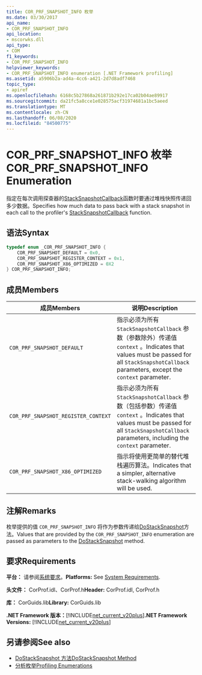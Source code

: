 ```yaml
---
title: COR_PRF_SNAPSHOT_INFO 枚举
ms.date: 03/30/2017
api_name:
- COR_PRF_SNAPSHOT_INFO
api_location:
- mscorwks.dll
api_type:
- COM
f1_keywords:
- COR_PRF_SNAPSHOT_INFO
helpviewer_keywords:
- COR_PRF_SNAPSHOT_INFO enumeration [.NET Framework profiling]
ms.assetid: a5906b2a-ad4a-4cc6-a421-2d7d8adf7468
topic_type:
- apiref
ms.openlocfilehash: 6168c5b27868a261871b292e17ca02b04ae89917
ms.sourcegitcommit: da21fc5a8cce1e028575acf31974681a1bc5aeed
ms.translationtype: MT
ms.contentlocale: zh-CN
ms.lasthandoff: 06/08/2020
ms.locfileid: "84500775"
---
```

# <a name="cor_prf_snapshot_info-enumeration"></a><span data-ttu-id="320f5-102">COR_PRF_SNAPSHOT_INFO 枚举</span><span class="sxs-lookup"><span data-stu-id="320f5-102">COR_PRF_SNAPSHOT_INFO Enumeration</span></span>
<span data-ttu-id="320f5-103">指定在每次调用探查器的[StackSnapshotCallback](stacksnapshotcallback-function.md)函数时要通过堆栈快照传递回多少数据。</span><span class="sxs-lookup"><span data-stu-id="320f5-103">Specifies how much data to pass back with a stack snapshot in each call to the profiler's [StackSnapshotCallback](stacksnapshotcallback-function.md) function.</span></span>  
  
## <a name="syntax"></a><span data-ttu-id="320f5-104">语法</span><span class="sxs-lookup"><span data-stu-id="320f5-104">Syntax</span></span>  
  
```cpp  
typedef enum _COR_PRF_SNAPSHOT_INFO {  
    COR_PRF_SNAPSHOT_DEFAULT = 0x0,  
    COR_PRF_SNAPSHOT_REGISTER_CONTEXT = 0x1,  
    COR_PRF_SNAPSHOT_X86_OPTIMIZED = 0X2  
} COR_PRF_SNAPSHOT_INFO;  
```  
  
## <a name="members"></a><span data-ttu-id="320f5-105">成员</span><span class="sxs-lookup"><span data-stu-id="320f5-105">Members</span></span>  
  
|<span data-ttu-id="320f5-106">成员</span><span class="sxs-lookup"><span data-stu-id="320f5-106">Members</span></span>|<span data-ttu-id="320f5-107">说明</span><span class="sxs-lookup"><span data-stu-id="320f5-107">Description</span></span>|  
|-------------|-----------------|  
|`COR_PRF_SNAPSHOT_DEFAULT`|<span data-ttu-id="320f5-108">指示必须为所有 `StackSnapshotCallback` 参数（参数除外）传递值 `context` 。</span><span class="sxs-lookup"><span data-stu-id="320f5-108">Indicates that values must be passed for all `StackSnapshotCallback` parameters, except the `context` parameter.</span></span>|  
|`COR_PRF_SNAPSHOT_REGISTER_CONTEXT`|<span data-ttu-id="320f5-109">指示必须为所有 `StackSnapshotCallback` 参数（包括参数）传递值 `context` 。</span><span class="sxs-lookup"><span data-stu-id="320f5-109">Indicates that values must be passed for all `StackSnapshotCallback` parameters, including the `context` parameter.</span></span>|  
|`COR_PRF_SNAPSHOT_X86_OPTIMIZED`|<span data-ttu-id="320f5-110">指示将使用更简单的替代堆栈遍历算法。</span><span class="sxs-lookup"><span data-stu-id="320f5-110">Indicates that a simpler, alternative stack-walking algorithm will be used.</span></span>|  
  
## <a name="remarks"></a><span data-ttu-id="320f5-111">注解</span><span class="sxs-lookup"><span data-stu-id="320f5-111">Remarks</span></span>  
 <span data-ttu-id="320f5-112">枚举提供的值 `COR_PRF_SNAPSHOT_INFO` 将作为参数传递给[DoStackSnapshot](icorprofilerinfo2-dostacksnapshot-method.md)方法。</span><span class="sxs-lookup"><span data-stu-id="320f5-112">Values that are provided by the `COR_PRF_SNAPSHOT_INFO` enumeration are passed as parameters to the [DoStackSnapshot](icorprofilerinfo2-dostacksnapshot-method.md) method.</span></span>  
  
## <a name="requirements"></a><span data-ttu-id="320f5-113">要求</span><span class="sxs-lookup"><span data-stu-id="320f5-113">Requirements</span></span>  
 <span data-ttu-id="320f5-114">**平台：** 请参阅[系统要求](../../get-started/system-requirements.md)。</span><span class="sxs-lookup"><span data-stu-id="320f5-114">**Platforms:** See [System Requirements](../../get-started/system-requirements.md).</span></span>  
  
 <span data-ttu-id="320f5-115">**头文件：** CorProf.idl、CorProf.h</span><span class="sxs-lookup"><span data-stu-id="320f5-115">**Header:** CorProf.idl, CorProf.h</span></span>  
  
 <span data-ttu-id="320f5-116">**库：** CorGuids.lib</span><span class="sxs-lookup"><span data-stu-id="320f5-116">**Library:** CorGuids.lib</span></span>  
  
 <span data-ttu-id="320f5-117">**.NET Framework 版本：**[!INCLUDE[net_current_v20plus](../../../../includes/net-current-v20plus-md.md)]</span><span class="sxs-lookup"><span data-stu-id="320f5-117">**.NET Framework Versions:** [!INCLUDE[net_current_v20plus](../../../../includes/net-current-v20plus-md.md)]</span></span>  
  
## <a name="see-also"></a><span data-ttu-id="320f5-118">另请参阅</span><span class="sxs-lookup"><span data-stu-id="320f5-118">See also</span></span>

- [<span data-ttu-id="320f5-119">DoStackSnapshot 方法</span><span class="sxs-lookup"><span data-stu-id="320f5-119">DoStackSnapshot Method</span></span>](icorprofilerinfo2-dostacksnapshot-method.md)
- [<span data-ttu-id="320f5-120">分析枚举</span><span class="sxs-lookup"><span data-stu-id="320f5-120">Profiling Enumerations</span></span>](profiling-enumerations.md)
